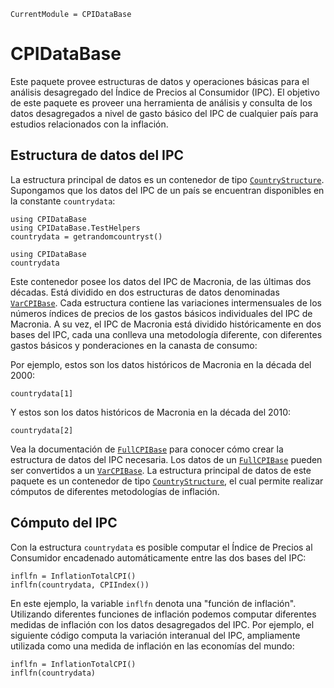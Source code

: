 ```@meta
CurrentModule = CPIDataBase
```

# CPIDataBase

Este paquete provee estructuras de datos y operaciones básicas para el análisis desagregado del Índice de Precios al Consumidor (IPC). El objetivo de este paquete es proveer una herramienta de análisis y consulta de los datos desagregados a nivel de gasto básico del IPC de cualquier país para estudios relacionados con la inflación.


## Estructura de datos del IPC

La estructura principal de datos es un contenedor de tipo [`CountryStructure`](@ref). Supongamos que los datos del IPC de un país se encuentran disponibles en la constante `countrydata`: 

```@setup showcase-package
using CPIDataBase
using CPIDataBase.TestHelpers
countrydata = getrandomcountryst()
```

```@example showcase-package
using CPIDataBase
countrydata
```

Este contenedor posee los datos del IPC de Macronia, de las últimas dos décadas. Está dividido en dos estructuras de datos denominadas [`VarCPIBase`](@ref). Cada estructura contiene las variaciones intermensuales de los números índices de precios de los gastos básicos individuales del IPC de Macronia. A su vez, el IPC de Macronia está dividido históricamente en dos bases del IPC, cada una conlleva una  metodología diferente, con diferentes gastos básicos y ponderaciones en la canasta de consumo: 

Por ejemplo, estos son los datos históricos de Macronia en la década del 2000: 
```@example showcase-package
countrydata[1]
```

Y estos son los datos históricos de Macronia en la década del 2010: 
```@example showcase-package
countrydata[2]
```

Vea la documentación de [`FullCPIBase`](@ref) para conocer cómo crear la estructura de datos del IPC necesaria. Los datos de un [`FullCPIBase`](@ref) pueden ser convertidos a un [`VarCPIBase`](@ref). La estructura principal de datos de este paquete es un contenedor de tipo [`CountryStructure`](@ref), el cual permite realizar cómputos de diferentes metodologías de inflación. 

## Cómputo del IPC

Con la estructura `countrydata` es posible computar el Índice de Precios al Consumidor encadenado automáticamente entre las dos bases del IPC: 

```@example showcase-package
inflfn = InflationTotalCPI()
inflfn(countrydata, CPIIndex())
```

En este ejemplo, la variable `inflfn` denota una "función de inflación". Utilizando diferentes funciones de inflación podemos computar diferentes medidas de inflación con los datos desagregados del IPC. Por ejemplo, el siguiente código computa la variación interanual del IPC, ampliamente utilizada como una medida de inflación en las economías del mundo: 
```@example showcase-package
inflfn = InflationTotalCPI()
inflfn(countrydata)
```